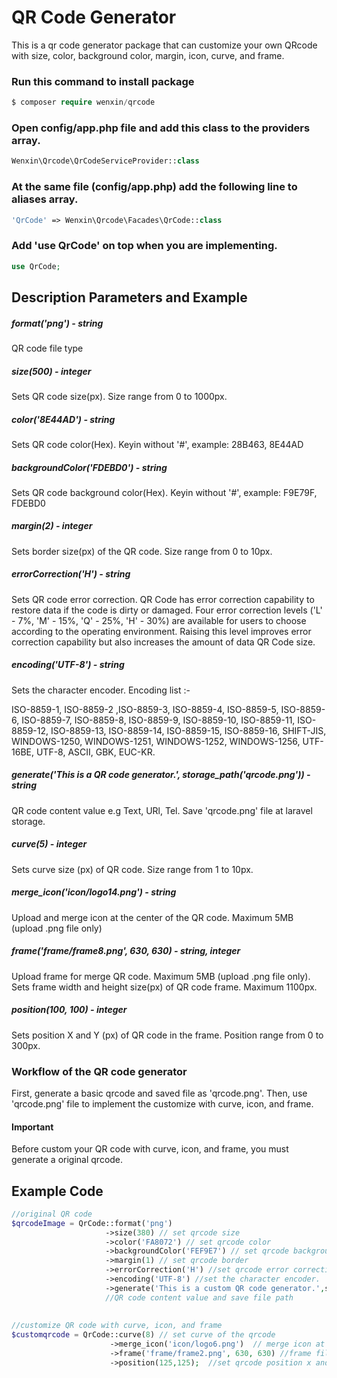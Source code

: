 # QR Code Generator

This is a qr code generator package that can customize your own QRcode with size, color, background color, margin, icon, curve, and frame.

### Run this command to install package
```php
$ composer require wenxin/qrcode
```

### Open config/app.php file and add this class to the providers array.
```php
Wenxin\Qrcode\QrCodeServiceProvider::class
```

### At the same file (config/app.php) add the following line to aliases array. 
```php
'QrCode' => Wenxin\Qrcode\Facades\QrCode::class
```
### Add 'use QrCode' on top when you are implementing.
```php
use QrCode;
```
## Description Parameters and Example

##### format('png') - string
QR code file type
##### size(500) - integer
Sets QR code size(px). Size range from 0 to 1000px.
##### color('8E44AD') - string
Sets QR code color(Hex). Keyin without '#', example: 28B463, 8E44AD  
##### backgroundColor('FDEBD0') - string
Sets QR code background color(Hex). Keyin without '#', example: F9E79F, FDEBD0
##### margin(2) - integer
Sets border size(px) of the QR code. Size range from 0 to 10px.
##### errorCorrection('H') - string
Sets QR code error correction. QR Code has error correction capability to restore data if the code is dirty or damaged. 
Four error correction levels ('L' - 7%, 'M' - 15%, 'Q' - 25%, 'H' - 30%) are available for users to choose according
to the operating environment. Raising this level improves error correction capability but also increases the amount of
data QR Code size.
##### encoding('UTF-8') - string
Sets the character encoder. Encoding list :-

ISO-8859-1, ISO-8859-2 ,ISO-8859-3, ISO-8859-4, ISO-8859-5, ISO-8859-6, ISO-8859-7, ISO-8859-8, ISO-8859-9,
ISO-8859-10, ISO-8859-11, ISO-8859-12, ISO-8859-13, ISO-8859-14, ISO-8859-15, ISO-8859-16, SHIFT-JIS, WINDOWS-1250, WINDOWS-1251, WINDOWS-1252, WINDOWS-1256, UTF-16BE, UTF-8, ASCII, GBK, EUC-KR.
##### generate('This is a QR code generator.', storage_path('qrcode.png')) - string
QR code content value e.g Text, URl, Tel.
Save 'qrcode.png' file at laravel storage.
##### curve(5) - integer
Sets curve size (px) of QR code. Size range from 1 to 10px.
##### merge_icon('icon/logo14.png') - string
Upload and merge icon at the center of the QR code. Maximum 5MB (upload .png file only)
##### frame('frame/frame8.png', 630, 630) - string, integer
Upload frame for merge QR code. Maximum 5MB (upload .png file only).
Sets frame width and height size(px) of QR code frame. Maximum 1100px.
##### position(100, 100) - integer
Sets position X and Y (px) of QR code in the frame. Position range from 0 to 300px.


### Workflow of the QR code generator
First, generate a basic qrcode and saved file as 'qrcode.png'.
Then, use 'qrcode.png' file to implement the customize with curve, icon, and frame.

#### Important
Before custom your QR code with curve, icon, and frame, you must generate a original qrcode.

## Example Code
```php
//original QR code
$qrcodeImage = QrCode::format('png')      
                     ->size(380) // set qrcode size                                                                   
                     ->color('FA8072') // set qrcode color
                     ->backgroundColor('FEF9E7') // set qrcode background color                              
                     ->margin(1) // set qrcode border                       
                     ->errorCorrection('H') //set qrcode error correction  
                     ->encoding('UTF-8') //set the character encoder.                           
                     ->generate('This is a custom QR code generator.',storage_path('app/qrcode.png'));
                     //QR code content value and save file path
                     
                                                                
//customize QR code with curve, icon, and frame       
$customqrcode = QrCode::curve(8) // set curve of the qrcode
                      ->merge_icon('icon/logo6.png')  // merge icon at the center of the qrcode
                      ->frame('frame/frame2.png', 630, 630) //frame file ,frame width and height  
                      ->position(125,125);  //set qrcode position x and y in the frame                                       
        

```




